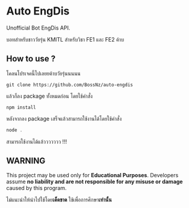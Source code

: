 # Auto EngDis
Unofficial Bot EngDis API.

บอทสำหรับชาววัยรุ่น KMITL สำหรับวิชา FE1 และ FE2 ค้าบ

## How to use ?
โคลนโปรเจคนี้ไปเลยยค้าบวัยรุ่นนนนน

``` git clone https://github.com/BossNz/auto-engdis ```

แล้วก็ลง package ทั้งหมดก่อน
โดยใช้คำสั่ง

``` npm install ```

หลังจากลง package เสร็จแล้วสามารถใช้งานได้โดยใช้คำสั่ง

```js
node .
```

สามารถใช้งานได้แล้ววววววว !!!

## WARNING
This project may be used only for **Educational Purposes**. Developers assume **no liability and are not responsible for any misuse or damage** caused by this program.

ไม่แนะนำให้นำไปใช้โดย**เด็ดขาด** ใช้เพื่อการศึกษา**เท่านั้น**
